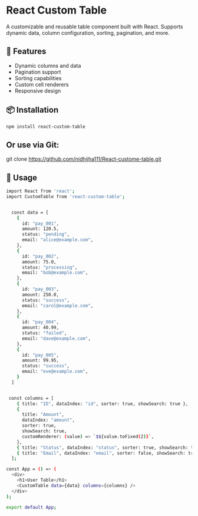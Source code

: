 # React Custom Table

A customizable and reusable table component built with React. Supports dynamic data, column configuration, sorting, pagination, and more.

## 🚀 Features

- Dynamic columns and data
- Pagination support
- Sorting capabilities
- Custom cell renderers
- Responsive design

## 📦 Installation

```bash
npm install react-custom-table
```

## Or use via Git:

git clone https://github.com/nidhijha111/React-custome-table.git

## 🧪 Usage
```bash
import React from 'react';
import CustomTable from 'react-custom-table';


  const data = [
    {
      id: "pay_001",
      amount: 120.5,
      status: "pending",
      email: "alice@example.com",
    },
    {
      id: "pay_002",
      amount: 75.0,
      status: "processing",
      email: "bob@example.com",
    },
    {
      id: "pay_003",
      amount: 250.0,
      status: "success",
      email: "carol@example.com",
    },
    {
      id: "pay_004",
      amount: 40.99,
      status: "failed",
      email: "dave@example.com",
    },
    {
      id: "pay_005",
      amount: 99.95,
      status: "success",
      email: "eve@example.com",
    }
  ]


 const columns = [
    { title: "ID", dataIndex: "id", sorter: true, showSearch: true },
    {
      title: "Amount",
      dataIndex: "amount",
      sorter: true,
      showSearch: true,
      customRenderer: (value) => `$${value.toFixed(2)}`,
    },
    { title: "Status", dataIndex: "status", sorter: true, showSearch: true },
    { title: "Email", dataIndex: "email", sorter: false, showSearch: true },
  ];

const App = () => (
  <div>
    <h1>User Table</h1>
    <CustomTable data={data} columns={columns} />
  </div>
);

export default App;
```

